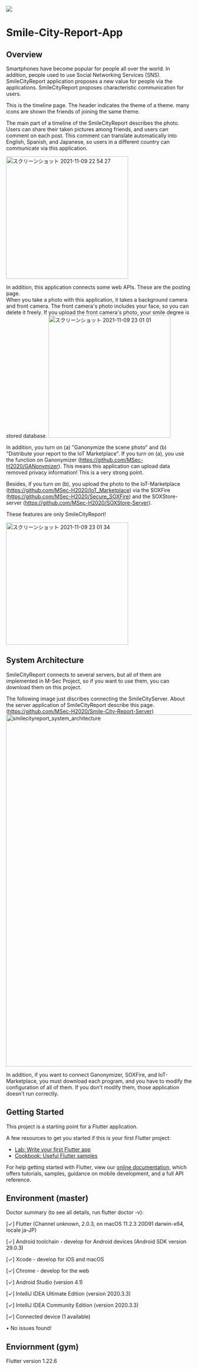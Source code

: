 ![](https://github.com/nkzwlab/SmileX-client/workflows/Flutter%20CI/badge.svg)

# Smile-City-Report-App
## Overview
Smartphones have become popular for people all over the world. In addition, people used to use Social Networking Services (SNS).
SmileCityReport application proposes a new value for people via the applications. 
SmileCityReport proposes characteristic communication for users.

This is the timeline page. The header indicates the theme of a theme.
many icons are shown the friends of joining the same theme.

The main part of a timeline of the SmileCityReport describes the photo.
Users can share their taken pictures among friends, and users can comment on each post.
This comment can translate automatically into English, Spanish, and Japanese, so users in a different country can communicate via this application.

<img width="331" alt="スクリーンショット 2021-11-09 22 54 27" src="https://user-images.githubusercontent.com/13267712/140936598-d20cad53-cc7a-4286-ab40-3c1e4121c67a.png">
  
In addition, this application connects some web APIs. These are the posting page.  
When you take a photo with this application, it takes a background camera and front camera.
The front camera's photo includes your face, so you can delete it freely.
If you upload the front camera's photo, your smile degree is stored database.
<img width="331" alt="スクリーンショット 2021-11-09 23 01 01" src="https://user-images.githubusercontent.com/13267712/140937647-2475aac5-290d-4193-a05f-76a92db159fa.png">  

In addition, you turn on (a) "Ganonymize the scene photo" and (b) "Distribute your report to the IoT Marketplace".
If you turn on (a), you use the function on Ganonymizer (https://github.com/MSec-H2020/GANonymizer).
This means this application can upload data removed privacy information! This is a very strong point.  

Besides, if you turn on (b), you upload the photo to the IoT-Marketplace (https://github.com/MSec-H2020/IoT_Marketplace) via the SOXFire (https://github.com/MSec-H2020/Secure_SOXFire) and the SOXStore-server (https://github.com/MSec-H2020/SOXStore-Server).

These features are only SmileCityReport! 

<img width="331" alt="スクリーンショット 2021-11-09 23 01 34" src="https://user-images.githubusercontent.com/13267712/140937714-a2163863-eecd-4cd7-bd33-5136b85f8eb9.png">

## System Architecture
SmileCityReport connects to several servers, but all of them are implemented in M-Sec Project, so if you want to use them, you can download them on this project.

The following image just discribes connecting the SmileCityServer.
About the server application of SmileCityReport describe this page. (https://github.com/MSec-H2020/Smile-City-Report-Server)
<img width="952" alt="smilecityreport_system_architecture" src="https://user-images.githubusercontent.com/13267712/140935922-8ffcd802-d9f9-431a-a76f-589f8fee0ede.png">

In addition, if you want to connect Ganonymizer, SOXFire, and IoT-Marketplace, you must download each program, and you have to modify the configuration of all of them.
If you don't modify them, those application doesn't run correctly.

## Getting Started

This project is a starting point for a Flutter application.

A few resources to get you started if this is your first Flutter project:

- [Lab: Write your first Flutter app](https://flutter.dev/docs/get-started/codelab)
- [Cookbook: Useful Flutter samples](https://flutter.dev/docs/cookbook)

For help getting started with Flutter, view our 
[online documentation](https://flutter.dev/docs), which offers tutorials, 
samples, guidance on mobile development, and a full API reference.


## Environment (master)
Doctor summary (to see all details, run flutter doctor -v):

[✓] Flutter (Channel unknown, 2.0.3, on macOS 11.2.3 20D91 darwin-x64, locale ja-JP)

[✓] Android toolchain - develop for Android devices (Android SDK version 29.0.3)

[✓] Xcode - develop for iOS and macOS

[✓] Chrome - develop for the web

[✓] Android Studio (version 4.1)

[✓] IntelliJ IDEA Ultimate Edition (version 2020.3.3)

[✓] IntelliJ IDEA Community Edition (version 2020.3.3)

[✓] Connected device (1 available)

• No issues found!

## Enviornment (gym)
Flutter version 1.22.6


